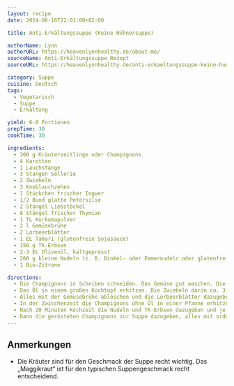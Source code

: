 ```yaml
---
layout: recipe
date: 2024-06-16T22:01:00+02:00

title: Anti-Erkältungssuppe (Keine Hühnersuppe)

authorName: Lynn
authorURL: https://heavenlynnhealthy.de/about-me/
sourceName: Anti-Erkältungssuppe Rezept
sourceURL: https://heavenlynnhealthy.de/anti-erkaeltungssuppe-keine-huehnersuppe/

category: Suppe
cuisine: Deutsch
tags:
  - Vegetarisch
  - Suppe
  - Erkältung

yield: 6-8 Portionen
prepTime: 30
cookTime: 30

ingredients:
  - 300 g Kräuterseitlinge oder Champignons
  - 4 Karotten
  - 1 Lauchstange
  - 3 Stangen Sellerie
  - 2 Zwiebeln
  - 3 Knoblauchzehen
  - 1 Stückchen frischer Ingwer
  - 1/2 Bund glatte Petersilie
  - 2 Stängel Liebstöckel
  - 8 Stängel frischer Thymian
  - 1 TL Kurkumapulver
  - 2 l Gemüsebrühe
  - 2 Lorbeerblätter
  - 1 EL Tamari (glutenfreie Sojasauce)
  - 150 g TK-Erbsen
  - 2-3 EL Olivenöl, kaltgepresst
  - 200 g kleine Nudeln (z. B. Dinkel- oder Emmernudeln oder glutenfreie Nudeln)
  - 1 Bio-Zitrone

directions:
  - Die Champignons in Scheiben schneiden. Das Gemüse gut waschen. Die Karotten und den Sellerie fein würfeln und den Lauch in feine Ringe schneiden. Die Zwiebeln und Knoblauch schälen und beides fein würfeln. Den Ingwer reiben oder fein hacken. Die Petersilie und den Liebstöckel grob hacken. Die Thymianblätter abzupfen und mit dem Kurkumapulver in eine kleine Schüssel geben.
  - Das Öl in einem großen Kochtopf erhitzen. Die Zwiebeln darin ca. 3-4 Minuten andünsten. Danach Knoblauch und Ingwer dazugeben und kurz unterheben. Karotten, Sellerie, Lauch, Kurkuma und Thymian, ein wenig Petersilie und Liebstöckel dazugeben und ebenfalls mit andünsten.
  - Alles mit der Gemüsebrühe ablöschen und die Lorbeerblätter dazugeben. Einmal aufkochen und ca. 20 Minuten köcheln lassen.
  - In der Zwischenzeit die Champignons ohne Öl in einer Pfanne erhitzen, bis sie ihr Wasser verlieren. Dann mit der Tamari ablöschen, kurz noch auf hoher Hitze anbraten und vom Herd stellen.
  - Nach 20 Minuten Kochzeit die Nudeln und TK-Erbsen dazugeben und je nach Größe der Pasta 5-10 Minuten mitköcheln lassen, bis sie gar sind.
  - Dann die gerösteten Champignons zur Suppe dazugeben, alles mit ordentlich Zitronensaft, Salz und Pfeffer abschmecken, mit Petersilie garnieren und genießen.
---
```


## Anmerkungen
- Die Kräuter sind für den Geschmack der Suppe recht wichtig. Das „Maggikraut“ ist für den typischen Suppengeschmack recht entscheidend.

